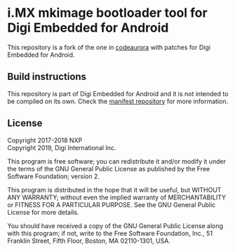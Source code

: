 i.MX mkimage bootloader tool for Digi Embedded for Android
==========================================================

This repository is a fork of the one in
[codeaurora](https://source.codeaurora.org/external/imx/imx-mkimage)
with patches for Digi Embedded for Android.

Build instructions
------------------
This repository is part of Digi Embedded for Android and it
is not intended to be compiled on its own. Check the [manifest
repository](https://github.com/digi-embedded/dea-manifest) for more
information.

License
-------
Copyright 2017-2018 NXP  
Copyright 2019, Digi International Inc.

This program is free software; you can redistribute it and/or modify
it under the terms of the GNU General Public License as published by
the Free Software Foundation; version 2.

This program is distributed in the hope that it will be useful,
but WITHOUT ANY WARRANTY; without even the implied warranty of
MERCHANTABILITY or FITNESS FOR A PARTICULAR PURPOSE. See the GNU General
Public License for more details.

You should have received a copy of the GNU General Public License along
with this program; if not, write to the Free Software Foundation, Inc.,
51 Franklin Street, Fifth Floor, Boston, MA 02110-1301, USA.
